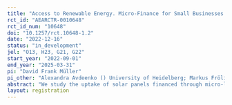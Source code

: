 ```yaml
---
title: "Access to Renewable Energy. Micro-Finance for Small Businesses and Micro Enterprises in Pakistan."
rct_id: "AEARCTR-0010648"
rct_id_num: "10648"
doi: "10.1257/rct.10648-1.2"
date: "2022-12-16"
status: "in_development"
jel: "O13, H23, G21, G22"
start_year: "2022-09-01"
end_year: "2025-03-31"
pi: "David Frank Müller"
pi_other: "Alexandra Avdeenko () University of Heidelberg; Markus FrölichUniversity of Mannheim and C4ED"
abstract: "We study the uptake of solar panels financed through micro-loans by micro-enterprises and small businesses in rural Pakistan. Working with 1400 households, we test two interventions randomized at the household level: first, we provide households with a one-time subsidy payment at the beginning of the loan-period. Second, we provide an index-insurance throughout the loan repayment period that aims at insuring low returns of solar panels. Besides uptake behavior, we are testing the impacts of the two interventions on business profits, investments, and income variations over time. Individuals who meet the loan-eligibility criteria of the micro-finance institution and run a small business or enterprise are eligible for the treatments, which are assigned using a lottery for which the clients can apply."
layout: registration
---
```


